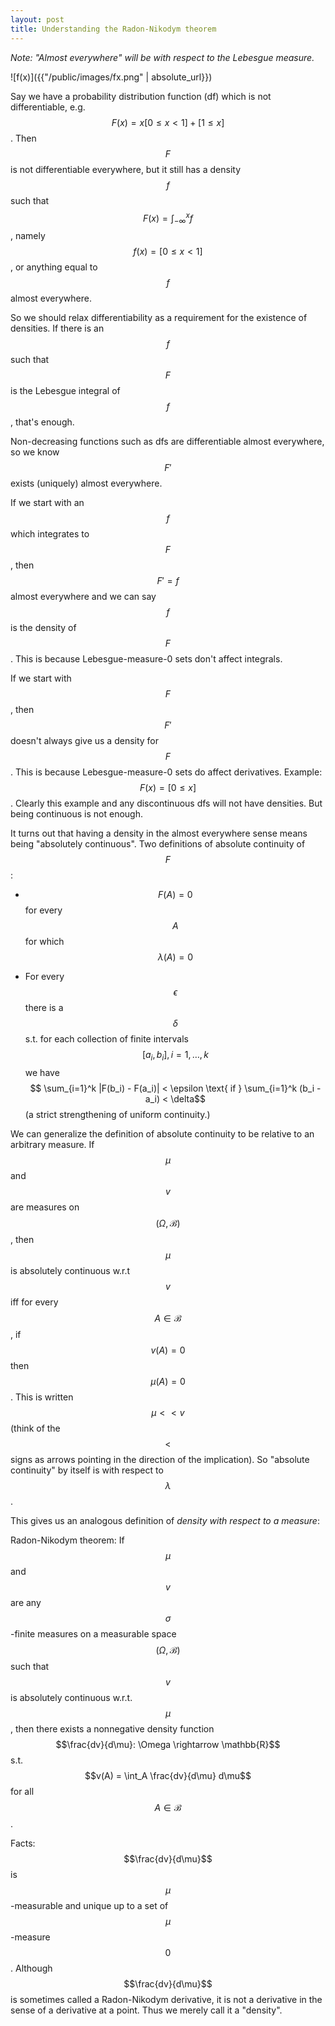 ```yaml
---
layout: post
title: Understanding the Radon-Nikodym theorem
---
```


_Note: "Almost everywhere" will be with respect to the Lebesgue measure._

![f(x)]({{"/public/images/fx.png" | absolute_url}})

Say we have a probability distribution function (df) which is not
differentiable, e.g.
$$F(x) = x [0 \leq x < 1] + [1 \leq x]$$.
Then $$F$$ is not differentiable everywhere, but it
still has a density $$f$$ such that $$F(x) = \int_{-\infty}^x f$$, namely $$f(x) =
[0 \leq x < 1]$$, or anything equal to $$f$$ almost everywhere.

So we should relax differentiability as a requirement for the existence of
densities.
If there is an $$f$$ such that $$F$$ is the Lebesgue integral of $$f$$, that's
enough.

Non-decreasing functions such as dfs are differentiable almost everywhere, so
we know $$F'$$ exists (uniquely) almost everywhere.

If we start with an $$f$$ which integrates to $$F$$, then $$F' = f$$ almost
everywhere and we can say $$f$$ is the density of $$F$$.
This is because Lebesgue-measure-0 sets don't affect integrals.

If we start with $$F$$, then $$F'$$ doesn't always give us a density for $$F$$.
This is because Lebesgue-measure-0 sets do affect derivatives.
Example: $$F(x) = [0 \leq x]$$.
Clearly this example and any discontinuous dfs will not have densities.
But being continuous is not enough.

It turns out that having a density in the almost everywhere sense means being
"absolutely continuous".
Two definitions of absolute continuity of $$F$$:

* $$F(A)=0$$ for every $$A$$ for which $$\lambda(A)=0$$

* For every $$\epsilon$$ there is a $$\delta$$ s.t. for each collection of finite
  intervals $$[a_i, b_i], i=1,\ldots,k$$ we have
  $$ \sum_{i=1}^k |F(b_i) - F(a_i)| < \epsilon \text{ if }
    \sum_{i=1}^k (b_i - a_i) < \delta$$
  (a strict strengthening of uniform continuity.)

We can generalize the definition of absolute continuity to be relative to an
arbitrary measure.
If $$\mu$$ and $$v$$ are measures on $$(\Omega, \mathcal{B})$$, then $$\mu$$ is
absolutely continuous w.r.t $$v$$ iff for every $$A \in \mathcal{B}$$, if
$$v(A) = 0$$ then $$\mu(A) = 0$$.
This is written $$\mu << v$$ (think of the $$<$$ signs as arrows pointing in the
direction of the implication).
So "absolute continuity" by itself is with respect to $$\lambda$$.

This gives us an analogous definition of _density with respect to a measure_:

Radon-Nikodym theorem:
If $$\mu$$ and $$v$$ are any $$\sigma$$-finite measures on a measurable
space $$(\Omega, \mathcal{B})$$ such that $$v$$ is absolutely
continuous w.r.t. $$\mu$$, then there exists a nonnegative density function
$$\frac{dv}{d\mu}: \Omega \rightarrow \mathbb{R}$$ s.t. $$v(A) = \int_A
\frac{dv}{d\mu} d\mu$$ for all $$A \in \mathcal{B}$$.

Facts: $$\frac{dv}{d\mu}$$ is $$\mu$$-measurable and unique up to a set of
$$\mu$$-measure $$0$$.
Although $$\frac{dv}{d\mu}$$ is sometimes called a Radon-Nikodym derivative,
it is not a derivative in the sense of a derivative at a point.
Thus we merely call it a "density".

